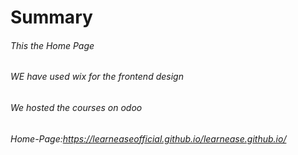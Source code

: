 # **Summary**<br>
###### This the Home Page<br>
###### WE have used wix for the frontend design<br>
###### We hosted the courses on odoo<br>
###### Home-Page:https://learneaseofficial.github.io/learnease.github.io/

